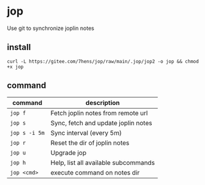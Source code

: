 # jop

Use git to synchronize joplin notes

## install

```shell
curl -L https://gitee.com/7hens/jop/raw/main/.jop/jop2 -o jop && chmod +x jop
```

## command

| command       | description                          |
| ------------- | ------------------------------------ |
| `jop f`       | Fetch joplin notes from remote url   |
| `jop s`       | Sync, fetch and update joplin notes  |
| `jop s -i 5m` | Sync interval (every 5m)             |
| `jop r`       | Reset the dir of joplin notes        |
| `jop u`       | Upgrade jop                          |
| `jop h`       | Help, list all available subcommands |
| `jop <cmd>`   | execute command on notes dir         |
